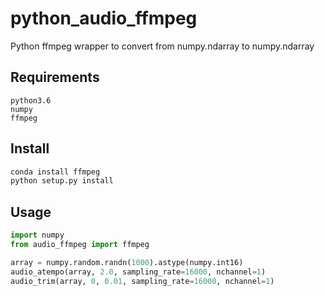 # python_audio_ffmpeg
Python ffmpeg wrapper to convert from numpy.ndarray to numpy.ndarray

## Requirements

```
python3.6
numpy
ffmpeg
```

## Install
```bash
conda install ffmpeg
python setup.py install
```

## Usage

```python
import numpy
from audio_ffmpeg import ffmpeg

array = numpy.random.randn(1000).astype(numpy.int16)
audio_atempo(array, 2.0, sampling_rate=16000, nchannel=1)
audio_trim(array, 0, 0.01, sampling_rate=16000, nchannel=1)
```
